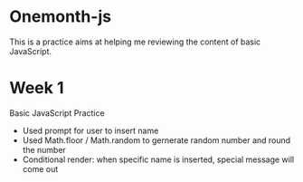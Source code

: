 # Onemonth-js

This is a practice aims at helping me reviewing the content of basic JavaScript.

# Week 1

Basic JavaScript Practice
- Used prompt for user to insert name
- Used Math.floor / Math.random to gernerate random number and round the number
- Conditional render: when specific name is inserted, special message will come out

